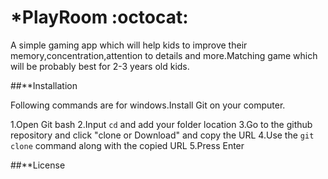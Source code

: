 # *PlayRoom  :octocat:

A simple gaming app which will help kids to improve their memory,concentration,attention to details and more.Matching game which will be probably best for 2-3 years old kids.

##**Installation

Following commands are for windows.Install Git on your computer.

1.Open Git bash
2.Input `cd` and add your folder location
3.Go to the github repository and click "clone or Download" and copy the URL
4.Use the `git clone` command along with the copied URL
5.Press Enter 

##**License

